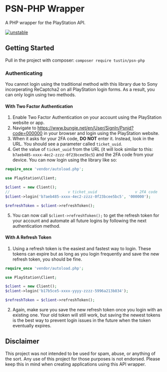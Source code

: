 # PSN-PHP Wrapper

A PHP wrapper for the PlayStation API.

[![unstable](http://badges.github.io/stability-badges/dist/unstable.svg)](http://github.com/badges/stability-badges)

## Getting Started

Pull in the project with composer:
`composer require tustin/psn-php`

### Authenticating

You cannot login using the traditional method with this library due to Sony incorperating ReCaptcha2 on all PlayStation login forms. As a result, you can only login using two methods.

#### With Two Factor Authentication

1. Enable Two Factor Authentication on your account using the PlayStation website or app.
2. Navigate to https://www.bungie.net/en/User/SignIn/Psnid?code=000000 in your browser and login using the PlayStation website.
3. When it asks for your 2FA code, **DO NOT** enter it. Instead, look in the URL. You should see a parameter called `ticket_uuid`.
4. Get the value of `ticket_uuid` from the URL (it will look similar to this: `b7aeb485-xxxx-4ec2-zzzz-0f23bcee5bc5`) and the 2FA code from your device. You can now login using the library like so:

```php
require_once 'vendor/autoload.php';

use PlayStation\Client;

$client = new Client();
//                          v ticket_uuid                 v 2FA code
$client->login('b7aeb485-xxxx-4ec2-zzzz-0f23bcee5bc5', '000000');

$refreshToken = $client->refreshToken();
```

5. You can now call `$client->refreshToken();` to get the refresh token for your account and automate all future logins by following the next authentication method.

#### With A Refresh Token

1. Using a refresh token is the easiest and fastest way to login. These tokens can expire but as long as you login frequently and save the new refresh token, you should be fine.

```php
require_once 'vendor/autoload.php';

use PlayStation\Client;

$client = new Client();
$client->login('b17b5ce5-xxxx-yyyy-zzzz-5996a213b834');

$refreshToken = $client->refreshToken();
```

2. Again, make sure you save the new refresh token once you login with an existing one. Your old token will still work, but saving the newest tokens is the best way to prevent login issues in the future when the token eventually expires.

## Disclaimer

This project was not intended to be used for spam, abuse, or anything of the sort. Any use of this project for those purposes is not endorsed. Please keep this in mind when creating applications using this API wrapper.